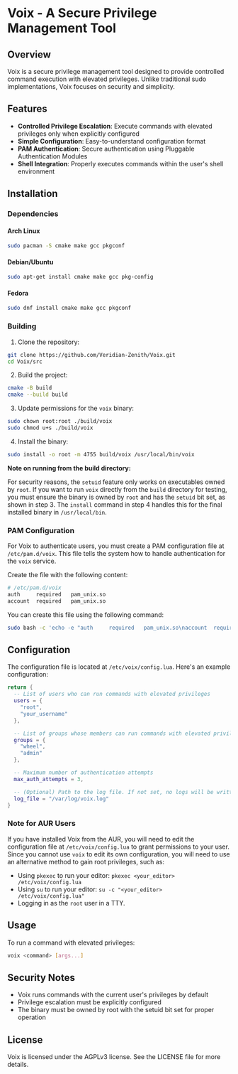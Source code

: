 # Voix - A Secure Privilege Management Tool

## Overview

Voix is a secure privilege management tool designed to provide controlled command execution with elevated privileges. Unlike traditional sudo implementations, Voix focuses on security and simplicity.

## Features

- **Controlled Privilege Escalation**: Execute commands with elevated privileges only when explicitly configured
- **Simple Configuration**: Easy-to-understand configuration format
- **PAM Authentication**: Secure authentication using Pluggable Authentication Modules
- **Shell Integration**: Properly executes commands within the user's shell environment

## Installation

### Dependencies

#### Arch Linux
```bash
sudo pacman -S cmake make gcc pkgconf
```

#### Debian/Ubuntu
```bash
sudo apt-get install cmake make gcc pkg-config
```

#### Fedora
```bash
sudo dnf install cmake make gcc pkgconf
```

### Building

1. Clone the repository:
```bash
git clone https://github.com/Veridian-Zenith/Voix.git
cd Voix/src
```

2. Build the project:
```bash
cmake -B build
cmake --build build
```

3. Update permissions for the `voix` binary:
```bash
sudo chown root:root ./build/voix
sudo chmod u+s ./build/voix
```

4. Install the binary:
```bash
sudo install -o root -m 4755 build/voix /usr/local/bin/voix
```

**Note on running from the build directory:**

For security reasons, the `setuid` feature only works on executables owned by `root`. If you want to run `voix` directly from the `build` directory for testing, you must ensure the binary is owned by `root` and has the `setuid` bit set, as shown in step 3. The `install` command in step 4 handles this for the final installed binary in `/usr/local/bin`.

### PAM Configuration

For Voix to authenticate users, you must create a PAM configuration file at `/etc/pam.d/voix`. This file tells the system how to handle authentication for the `voix` service.

Create the file with the following content:
```bash
# /etc/pam.d/voix
auth     required   pam_unix.so
account  required   pam_unix.so
```

You can create this file using the following command:
```bash
sudo bash -c 'echo -e "auth     required   pam_unix.so\naccount  required   pam_unix.so" > /etc/pam.d/voix'
```

## Configuration

The configuration file is located at `/etc/voix/config.lua`. Here's an example configuration:

```lua
return {
  -- List of users who can run commands with elevated privileges
  users = {
    "root",
    "your_username"
  },

  -- List of groups whose members can run commands with elevated privileges
  groups = {
    "wheel",
    "admin"
  },

  -- Maximum number of authentication attempts
  max_auth_attempts = 3,

  -- (Optional) Path to the log file. If not set, no logs will be written.
  log_file = "/var/log/voix.log"
}
```

### Note for AUR Users

If you have installed Voix from the AUR, you will need to edit the configuration file at `/etc/voix/config.lua` to grant permissions to your user. Since you cannot use `voix` to edit its own configuration, you will need to use an alternative method to gain root privileges, such as:

*   Using `pkexec` to run your editor: `pkexec <your_editor> /etc/voix/config.lua`
*   Using `su` to run your editor: `su -c "<your_editor> /etc/voix/config.lua"`
*   Logging in as the `root` user in a TTY.

## Usage

To run a command with elevated privileges:
```bash
voix <command> [args...]
```

## Security Notes

- Voix runs commands with the current user's privileges by default
- Privilege escalation must be explicitly configured
- The binary must be owned by root with the setuid bit set for proper operation

## License

Voix is licensed under the AGPLv3 license. See the LICENSE file for more details.
